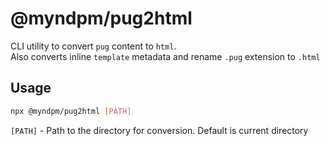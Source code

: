 # @myndpm/pug2html

CLI utility to convert `pug` content to `html`.  
Also converts inline `template` metadata and rename `.pug` extension to `.html`

## Usage

```bash
npx @myndpm/pug2html [PATH]
```

`[PATH]` - Path to the directory for conversion. Default is current directory
